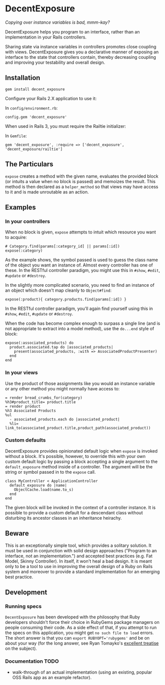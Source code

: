 DecentExposure
==============

_Copying over instance variables is bad, mmm-kay?_

DecentExposure helps you program to an interface, rather than an implementation in
your Rails controllers.

Sharing state via instance variables in controllers promotes close coupling with
views. DecentExposure gives you a declarative manner of exposing an interface to the
state that controllers contain, thereby decreasing coupling and improving your
testability and overall design.

Installation
------------

    gem install decent_exposure

Configure your Rails 2.X application to use it:

In `config/environment.rb`:

    config.gem 'decent_exposure'

When used in Rails 3, you must require the Railtie initializer:

In `Gemfile`:

    gem 'decent_exposure', :require => ['decent_exposure', 'decent_exposure/railtie']


The Particulars
---------------

`expose` creates a method with the given name, evaluates the provided block (or
intuits a value when no block is passed) and memoizes the result. This method is
then declared as a `helper_method` so that views may have access to it and is
made unroutable as an action.

Examples
--------

### In your controllers

When no block is given, `expose` attempts to intuit which resource you want to
acquire:

    # Category.find(params[:category_id] || params[:id])
    expose(:category)

As the example shows, the symbol passed is used to guess the class name of the
object you want an instance of. Almost every controller has one of these. In the
RESTful controller paradigm, you might use this in `#show`, `#edit`, `#update`
or `#destroy`.

In the slightly more complicated scenario, you need to find an instance of an
object which doesn't map cleanly to `Object#find`:

    expose(:product){ category.products.find(params[:id]) }

In the RESTful controller paradigm, you'll again find yourself using this in
`#show`, `#edit`, `#update` or `#destroy`.

When the code has become complex enough to surpass a single line (and is not
appropriate to extract into a model method), use the `do...end` style of block:

    expose(:associated_products) do
      product.associated.tap do |associated_products|
        present(associated_products, :with => AssociatedProductPresenter)
      end
    end

### In your views

Use the product of those assignments like you would an instance variable or any
other method you might normally have access to:

    = render bread_crumbs_for(category)
    %h3#product_title= product.title
    = render product
    %h3 Associated Products
    %ul
      - associated_products.each do |associated_product|
      %li= link_to(associated_product.title,product_path(associated_product))

### Custom defaults

DecentExposure provides opinionated default logic when `expose` is invoked without
a block. It's possible, however, to override this with your own custom default
logic by passing a block accepting a single argument to the `default_exposure`
method inside of a controller. The argument will be the string or symbol passed
in to the `expose` call.

    class MyController < ApplicationController
      default_exposure do |name|
        ObjectCache.load(name.to_s)
      end
    end

The given block will be invoked in the context of a controller instance. It is
possible to provide a custom default for a descendant class without disturbing
its ancestor classes in an inheritance heirachy.

Beware
------

This is an exceptionally simple tool, which provides a solitary solution. It
must be used in conjunction with solid design approaches ("Program to an
interface, not an implementation.") and accepted best practices (e.g. Fat Model,
Skinny Controller). In itself, it won't heal a bad design. It is meant only to
be a tool to use in improving the overall design of a Ruby on Rails system and
moreover to provide a standard implementation for an emerging best practice.

Development
-----------

### Running specs

`DecentExposure` has been developed with the philosophy that Ruby developers shouldn't
force their choice in RubyGems package managers on people consuming their code.
As a side effect of that, if you attempt to run the specs on this application,
you might get `no such file to load` errors.  The short answer is that you can
`export RUBYOPT='rubygems'` and be on about your way (for the long answer, see
Ryan Tomayko's [excellent
treatise](http://tomayko.com/writings/require-rubygems-antipattern) on the
subject).

### Documentation TODO

* walk-through of an actual implementation (using an existing, popular OSS Rails
app as an example refactor).
